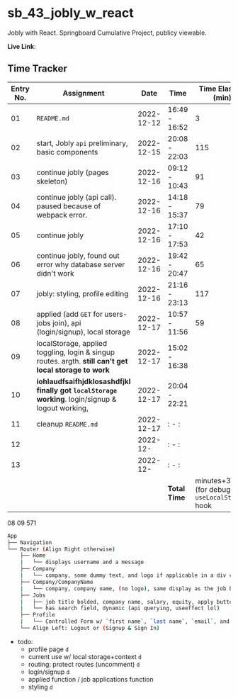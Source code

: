 # sb_43_jobly_w_react
Jobly with React. Springboard Cumulative Project, publicy viewable.

**Live Link**:

## Time Tracker
|Entry No.|Assignment|Date|Time|Time Elasped (min)|
|-|-|-|-|-|
|01|`README.md`|2022-12-12|16:49 - 16:52|3|
|02|start, Jobly `api` preliminary, basic components|2022-12-15|20:08 - 22:03|115|
|03|continue jobly (pages skeleton)|2022-12-16|09:12 - 10:43|91|
|04|continue jobly (api call). paused because of webpack error.|2022-12-16|14:18 - 15:37|79|
|05|continue jobly|2022-12-16|17:10 - 17:53|42|
|06|continue jobly, found out error why database server didn't work|2022-12-16|19:42 - 20:47|65|
|07|jobly: styling, profile editing|2022-12-16|21:16 - 23:13|117|
|08|applied (add `GET` for users-jobs join), api (login/signup), local storage|2022-12-17|10:57 - 11:56|59|
|09|localStorage, applied toggling, login & singup routes. argth. **still can't get local storage to work** |2022-12-17|15:02 - 16:38||
|10|**iohlaudfsaifhjdklosashdfjkl finally got `localStorage` working**. login/signup & logout working,  |2022-12-17|20:04 - 22:21||
|11|cleanup `README.md`|2022-12-17|: - :||
|12||2022-12-|: - :||
|13||2022-12-|: - :||
||||**Total Time**| minutes+3 hrs (for debugging `useLocalStorage` hook|
08	09
571 

```sh
App
├──	Navigation
└──	Router (Align Right otherwise)
	├── Home
	|	└──	displays username and a message
	├──	Company
	|	└──	company, some dummy text, and logo if applicable in a div card. click on it to load the company name route.
	├──	Company/CompanyName
	|	└──	company, company name, (no logo), same display as the job board and job listing has matching functionality (see `Jobs`) minus the dynamic search field.
	├──	Jobs
	|	├──	job title bolded, company name, salary, equity, apply button (prevent default) but will toggle between `apply` and `applied`.
	|	└──	has search field, dynamic (api querying, useeffect lol)
	├──	Profile
	|	└──	Controlled Form w/ `first name`, `last name`, `email`, and `password` (for verification)
	└── Align Left: Logout or (Signup & Sign In)
```

- todo:
	- profile page							`d`
	- current use w/ local storage+context	`d`
	- routing: protect routes (uncomment)	`d`
	- login/signup							`d`
	- applied function / job applications function
	- styling								`d`